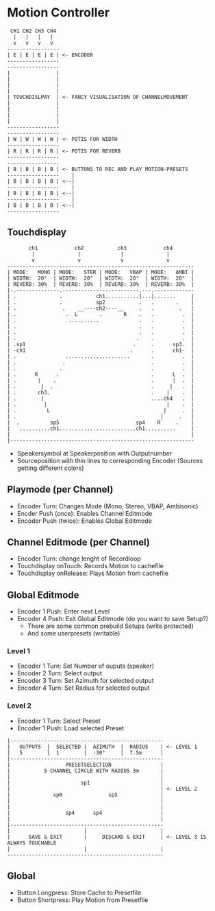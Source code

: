 # Motion Controller

```
 CH1 CH2 CH3 CH4
  |   |   |   |
  v   v   v   v
-----------------
| E | E | E | E | <- ENCODER
-----------------
-----------------
|               |
|               |
|               |
|               |
| TOUCHDISLPAY  | <- FANCY VISUALISATION OF CHANNELMOVEMENT
|               |
|               |
|               |
|               |
-----------------
-----------------
| W | W | W | W | <- POTIS FOR WIDTH
-----------------
| R | R | R | R | <- POTIS FOR REVERB
-----------------
-----------------
| B | B | B | B | <- BUTTONS TO REC AND PLAY MOTION-PRESETS
-----------------    |
| B | B | B | B | <--|
-----------------    |
| B | B | B | B | <--|
-----------------    |
| B | B | B | B | <--|
-----------------
```

## Touchdisplay
```
       ch1            ch2           ch3            ch4
        |              |             |              |
        v              v             v              v
-------------------------------------------------------------
| MODE:   MONO | MODE:   STER | MODE:   VBAP | MODE:   AMBI |
| WIDTH:  20°  | WIDTH:  20°  | WIDTH:  20°  | WIDTH:  20°  |
| REVERB: 30%  | REVERB: 30%  | REVERB: 30%  | REVERB: 30%  |    
|-.--------------.-------------------------.---.-------------
| .              .           ch1...........|...|.......     |          
| .              .           sp2           .   .       .    |
| .               .    __----ch2----__     .   .        .   |
| .                .  L       .       R    .   .         .  |
| .                 ..........             .   .         .  |
| .                                        .   .         .  |
| .                                        .   .         .  |
| .                                       .    .         .  |
| .sp1                                   .     .      sp3.  |
| -ch1                                  .      .      ch1-  |
| .                .....................       .         .  |
| .               .                            .         .  |
| .              .                             .         .  |
| .      R      .                              .      L  .  |
| .       |    .                               .      |  .  |
| .        |  .                                .     |   .  |
| .       ch3.                                 .    |    .  |
| .        |                                   ....ch4   .  |
| .         |                                       |    .  |
| .          L                                     |     .  |
| .                                               |     .   |
|  .          sp5                         sp4    R     .    |
|   ..........ch1.........................ch1..........     |
|                                                           |
|------------------------------------------------------------
```
- Speakersymbol at Speakerposition with Outputnumber
- Sourceposition with thin lines to corresponding Encoder (Sources getting different colors)

## Playmode (per Channel)
- Encoder Turn: Changes Mode (Mono, Stereo, VBAP, Ambisonic)
- Encder Push (once): Enables Channel Editmode
- Encoder Push (twice): Enables Global Editmode

## Channel Editmode (per Channel)
- Encoder Turn: change lenght of Recordloop
- Touchdisplay onTouch: Records Motion to cachefile
- Touchdisplay onRelease: Plays Motion from cachefile

## Global Editmode
- Encoder 1 Push: Enter next Level
- Encoder 4 Push: Exit Global Editmode (do you want to save Setup?)
    - There are some common prebuild Setups (write protected)
    - And some userpresets (writable)
### Level 1
- Encoder 1 Turn: Set Number of ouputs (speaker)
- Encoder 2 Turn: Select output
- Encoder 3 Turn: Set Azimuth for selected output
- Encoder 4 Turn: Set Radius for selected output
### Level 2
- Encoder 1 Turn: Select Preset
- Encoder 1 Push: Load selected Preset
```
|--------------------------------------------------
|   OUTPUTS  |  SELECTED |  AZIMUTH  |  RADIUS    | <- LEVEL 1
|   5        |  1        |  -30°     |  7.5m      |
|--------------------------------------------------
|                  PRESETSELECTION                |
|           5 CHANNEL CIRCLE WITH RADIUS 3m       |
|                                                 |
|                       sp1                       |
|                                                 | <- LEVEL 2
|              sp0               sp3              |
|                                                 |
|                                                 |
|                  sp4      sp4                   |
|                                                 |
|--------------------------------------------------
|                        |                        |
|      SAVE & EXIT       |     DISCARD & EXIT     | <- LEVEL 3 IS ALWAYS TOUCHABLE   
|                        |                        |
---------------------------------------------------
```
## Global
- Button Longpress: Store Cache to Presetfile
- Button Shortpress: Play Motion from Presetfile

